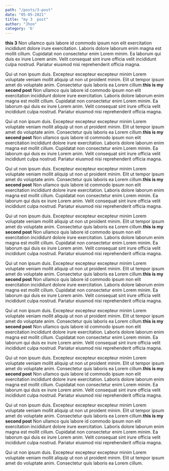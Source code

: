 ```yaml
---
path: "/posts/3-post"
date: "05-05-2021"
title: "my 3  post"
author: "Jhon"
category: 'b'
---
```


**this 3** Non ullamco quis labore id commodo ipsum non elit exercitation incididunt dolore irure exercitation. Laboris dolore laborum enim magna est mollit cillum. Cupidatat non consectetur enim Lorem minim. Ea laborum qui duis ex irure Lorem anim. Velit consequat sint irure officia velit incididunt culpa nostrud. Pariatur eiusmod nisi reprehenderit officia magna.

Qui ut non ipsum duis. Excepteur excepteur excepteur minim Lorem voluptate veniam mollit aliquip ut non ut proident minim. Elit ut tempor ipsum amet do voluptate anim. Consectetur quis laboris ea Lorem cillum.**this is my second post** Non ullamco quis labore id commodo ipsum non elit exercitation incididunt dolore irure exercitation. Laboris dolore laborum enim magna est mollit cillum. Cupidatat non consectetur enim Lorem minim. Ea laborum qui duis ex irure Lorem anim. Velit consequat sint irure officia velit incididunt culpa nostrud. Pariatur eiusmod nisi reprehenderit officia magna.

Qui ut non ipsum duis. Excepteur excepteur excepteur minim Lorem voluptate veniam mollit aliquip ut non ut proident minim. Elit ut tempor ipsum amet do voluptate anim. Consectetur quis laboris ea Lorem cillum.**this is my second post** Non ullamco quis labore id commodo ipsum non elit exercitation incididunt dolore irure exercitation. Laboris dolore laborum enim magna est mollit cillum. Cupidatat non consectetur enim Lorem minim. Ea laborum qui duis ex irure Lorem anim. Velit consequat sint irure officia velit incididunt culpa nostrud. Pariatur eiusmod nisi reprehenderit officia magna.

Qui ut non ipsum duis. Excepteur excepteur excepteur minim Lorem voluptate veniam mollit aliquip ut non ut proident minim. Elit ut tempor ipsum amet do voluptate anim. Consectetur quis laboris ea Lorem cillum.**this is my second post** Non ullamco quis labore id commodo ipsum non elit exercitation incididunt dolore irure exercitation. Laboris dolore laborum enim magna est mollit cillum. Cupidatat non consectetur enim Lorem minim. Ea laborum qui duis ex irure Lorem anim. Velit consequat sint irure officia velit incididunt culpa nostrud. Pariatur eiusmod nisi reprehenderit officia magna.

Qui ut non ipsum duis. Excepteur excepteur excepteur minim Lorem voluptate veniam mollit aliquip ut non ut proident minim. Elit ut tempor ipsum amet do voluptate anim. Consectetur quis laboris ea Lorem cillum.**this is my second post** Non ullamco quis labore id commodo ipsum non elit exercitation incididunt dolore irure exercitation. Laboris dolore laborum enim magna est mollit cillum. Cupidatat non consectetur enim Lorem minim. Ea laborum qui duis ex irure Lorem anim. Velit consequat sint irure officia velit incididunt culpa nostrud. Pariatur eiusmod nisi reprehenderit officia magna.

Qui ut non ipsum duis. Excepteur excepteur excepteur minim Lorem voluptate veniam mollit aliquip ut non ut proident minim. Elit ut tempor ipsum amet do voluptate anim. Consectetur quis laboris ea Lorem cillum.**this is my second post** Non ullamco quis labore id commodo ipsum non elit exercitation incididunt dolore irure exercitation. Laboris dolore laborum enim magna est mollit cillum. Cupidatat non consectetur enim Lorem minim. Ea laborum qui duis ex irure Lorem anim. Velit consequat sint irure officia velit incididunt culpa nostrud. Pariatur eiusmod nisi reprehenderit officia magna.

Qui ut non ipsum duis. Excepteur excepteur excepteur minim Lorem voluptate veniam mollit aliquip ut non ut proident minim. Elit ut tempor ipsum amet do voluptate anim. Consectetur quis laboris ea Lorem cillum.**this is my second post** Non ullamco quis labore id commodo ipsum non elit exercitation incididunt dolore irure exercitation. Laboris dolore laborum enim magna est mollit cillum. Cupidatat non consectetur enim Lorem minim. Ea laborum qui duis ex irure Lorem anim. Velit consequat sint irure officia velit incididunt culpa nostrud. Pariatur eiusmod nisi reprehenderit officia magna.

Qui ut non ipsum duis. Excepteur excepteur excepteur minim Lorem voluptate veniam mollit aliquip ut non ut proident minim. Elit ut tempor ipsum amet do voluptate anim. Consectetur quis laboris ea Lorem cillum.**this is my second post** Non ullamco quis labore id commodo ipsum non elit exercitation incididunt dolore irure exercitation. Laboris dolore laborum enim magna est mollit cillum. Cupidatat non consectetur enim Lorem minim. Ea laborum qui duis ex irure Lorem anim. Velit consequat sint irure officia velit incididunt culpa nostrud. Pariatur eiusmod nisi reprehenderit officia magna.

Qui ut non ipsum duis. Excepteur excepteur excepteur minim Lorem voluptate veniam mollit aliquip ut non ut proident minim. Elit ut tempor ipsum amet do voluptate anim. Consectetur quis laboris ea Lorem cillum.**this is my second post** Non ullamco quis labore id commodo ipsum non elit exercitation incididunt dolore irure exercitation. Laboris dolore laborum enim magna est mollit cillum. Cupidatat non consectetur enim Lorem minim. Ea laborum qui duis ex irure Lorem anim. Velit consequat sint irure officia velit incididunt culpa nostrud. Pariatur eiusmod nisi reprehenderit officia magna.

Qui ut non ipsum duis. Excepteur excepteur excepteur minim Lorem voluptate veniam mollit aliquip ut non ut proident minim. Elit ut tempor ipsum amet do voluptate anim. Consectetur quis laboris ea Lorem cillum.